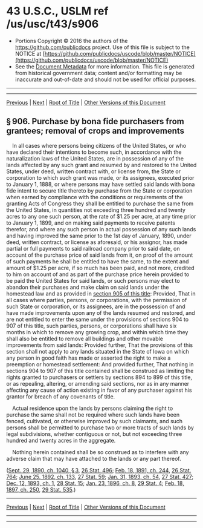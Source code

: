 ---
---

# 43 U.S.C., USLM ref /us/usc/t43/s906

* Portions Copyright © 2016 the authors of the https://github.com/publicdocs project.
  Use of this file is subject to the NOTICE at [https://github.com/publicdocs/uscode/blob/master/NOTICE](https://github.com/publicdocs/uscode/blob/master/NOTICE)
* See the [Document Metadata](././../../../..//README.md) for more information.
  This file is generated from historical government data; content and/or formatting may be inaccurate and out-of-date and should not be used for official purposes.

----------
----------

[Previous](./../../../..//us/usc/t43/ch21/m__us_usc_t43_s905.md) | [Next](./../../../..//us/usc/t43/ch21/m__us_usc_t43_s907.md) | [Root of Title](./../../../../) | [Other Versions of this Document](https://publicdocs.github.io/go/links?ns=uslm&ref=%2Fus%2Fusc%2Ft43%2Fs906)

## § 906. Purchase by bona fide purchasers from grantees; removal of crops and improvements

    In all cases where persons being citizens of the United States, or who have declared their intentions to become such, in accordance with the naturalization laws of the United States, are in possession of any of the lands affected by any such grant and resumed by and restored to the United States, under deed, written contract with, or license from, the State or corporation to which such grant was made, or its assignees, executed prior to January 1, 1888, or where persons may have settled said lands with bona fide intent to secure title thereto by purchase from the State or corporation when earned by compliance with the conditions or requirements of the granting Acts of Congress they shall be entitled to purchase the same from the United States, in quantities not exceeding three hundred and twenty acres to any one such person, at the rate of $1.25 per acre, at any time prior to January 1, 1899, and on making said payments to receive patents therefor, and where any such person in actual possession of any such lands and having improved the same prior to the 1st day of January, 1890, under deed, written contract, or license as aforesaid, or his assignor, has made partial or full payments to said railroad company prior to said date, on account of the purchase price of said lands from it, on proof of the amount of such payments he shall be entitled to have the same, to the extent and amount of $1.25 per acre, if so much has been paid, and not more, credited to him on account of and as part of the purchase price herein provided to be paid the United States for said lands, or such persons may elect to abandon their purchases and make claim on said lands under the homestead law and as provided in [section 905 of this title][/us/usc/t43/s905]: Provided, That in all cases where parties, persons, or corporations, with the permission of such State or corporation, or its assignees, are in the possession of and have made improvements upon any of the lands resumed and restored, and are not entitled to enter the same under the provisions of sections 904 to 907 of this title, such parties, persons, or corporations shall have six months in which to remove any growing crop, and within which time they shall also be entitled to remove all buildings and other movable improvements from said lands: Provided further, That the provisions of this section shall not apply to any lands situated in the State of Iowa on which any person in good faith has made or asserted the right to make a preemption or homestead settlement: And provided further, That nothing in sections 904 to 907 of this title contained shall be construed as limiting the rights granted to purchasers or settlers by sections 894 to 899 of this title, or as repealing, altering, or amending said sections, nor as in any manner affecting any cause of action existing in favor of any purchaser against his grantor for breach of any covenants of title.

    Actual residence upon the lands by persons claiming the right to purchase the same shall not be required where such lands have been fenced, cultivated, or otherwise improved by such claimants, and such persons shall be permitted to purchase two or more tracts of such lands by legal subdivisions, whether contiguous or not, but not exceeding three hundred and twenty acres in the aggregate.

    Nothing herein contained shall be so construed as to interfere with any adverse claim that may have attached to the lands or any part thereof.

([Sept. 29, 1890, ch. 1040, § 3][/us/act/1890-09-29/ch1040/s3], [26 Stat. 496][/us/stat/26/496]; [Feb. 18, 1891, ch. 244][/us/act/1891-02-18/ch244], [26 Stat. 764][/us/stat/26/764]; [June 25, 1892, ch. 133][/us/act/1892-06-25/ch133], [27 Stat. 59][/us/stat/27/59]; [Jan. 31, 1893, ch. 54][/us/act/1893-01-31/ch54], [27 Stat. 427][/us/stat/27/427]; [Dec. 12, 1893, ch. 1][/us/act/1893-12-12/ch1], [28 Stat. 15][/us/stat/28/15]; [Jan. 23, 1896, ch. 8][/us/act/1896-01-23/ch8], [29 Stat. 4][/us/stat/29/4]; [Feb. 18, 1897, ch. 250][/us/act/1897-02-18/ch250], [29 Stat. 535][/us/stat/29/535].)

----------

[Previous](./../../../..//us/usc/t43/ch21/m__us_usc_t43_s905.md) | [Next](./../../../..//us/usc/t43/ch21/m__us_usc_t43_s907.md) | [Root of Title](./../../../../) | [Other Versions of this Document](https://publicdocs.github.io/go/links?ns=uslm&ref=%2Fus%2Fusc%2Ft43%2Fs906)

----------
----------

[/us/usc/t43/s905]: https://publicdocs.github.io/go/links?ns=uslm&ref=%2Fus%2Fusc%2Ft43%2Fs905
[/us/act/1890-09-29/ch1040/s3]: https://publicdocs.github.io/go/links?ns=uslm&ref=%2Fus%2Fact%2F1890-09-29%2Fch1040%2Fs3
[/us/stat/26/496]: https://publicdocs.github.io/go/links?ns=uslm&ref=%2Fus%2Fstat%2F26%2F496
[/us/act/1891-02-18/ch244]: https://publicdocs.github.io/go/links?ns=uslm&ref=%2Fus%2Fact%2F1891-02-18%2Fch244
[/us/stat/26/764]: https://publicdocs.github.io/go/links?ns=uslm&ref=%2Fus%2Fstat%2F26%2F764
[/us/act/1892-06-25/ch133]: https://publicdocs.github.io/go/links?ns=uslm&ref=%2Fus%2Fact%2F1892-06-25%2Fch133
[/us/stat/27/59]: https://publicdocs.github.io/go/links?ns=uslm&ref=%2Fus%2Fstat%2F27%2F59
[/us/act/1893-01-31/ch54]: https://publicdocs.github.io/go/links?ns=uslm&ref=%2Fus%2Fact%2F1893-01-31%2Fch54
[/us/stat/27/427]: https://publicdocs.github.io/go/links?ns=uslm&ref=%2Fus%2Fstat%2F27%2F427
[/us/act/1893-12-12/ch1]: https://publicdocs.github.io/go/links?ns=uslm&ref=%2Fus%2Fact%2F1893-12-12%2Fch1
[/us/stat/28/15]: https://publicdocs.github.io/go/links?ns=uslm&ref=%2Fus%2Fstat%2F28%2F15
[/us/act/1896-01-23/ch8]: https://publicdocs.github.io/go/links?ns=uslm&ref=%2Fus%2Fact%2F1896-01-23%2Fch8
[/us/stat/29/4]: https://publicdocs.github.io/go/links?ns=uslm&ref=%2Fus%2Fstat%2F29%2F4
[/us/act/1897-02-18/ch250]: https://publicdocs.github.io/go/links?ns=uslm&ref=%2Fus%2Fact%2F1897-02-18%2Fch250
[/us/stat/29/535]: https://publicdocs.github.io/go/links?ns=uslm&ref=%2Fus%2Fstat%2F29%2F535


